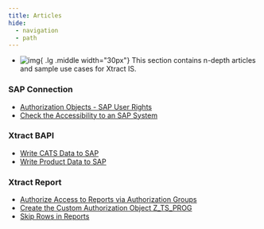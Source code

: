 ```yaml
---
title: Articles
hide:
  - navigation
  - path
---
```


<div class="grid cards" markdown>

-   ![img](site:assets/images/logos/theo-thumbs.png){ .lg .middle width="30px"} This section contains n-depth articles and sample use cases for Xtract IS.

</div>

### SAP Connection

<div class="mdx-columns" markdown>

- [Authorization Objects - SAP User Rights](authority-objects-sap-user-rights.md)
- [Check the Accessibility to an SAP System](how-to-check-the-accessibility-to-a-sap-system.md)

</div>

### Xtract BAPI

<div class="mdx-columns" markdown>

- [Write CATS Data to SAP](write-cats-data-to-sap.md)
- [Write Product Data to SAP](write-product-data-to-sap.md)

</div>

### Xtract Report

<div class="mdx-columns" markdown>

- [Authorize Access to Reports via Authorization Groups](authorize-access-to-specific-reports.md)
- [Create the Custom Authorization Object Z_TS_PROG](create-the-custom-authority-object-z-ts-prog.md)
- [Skip Rows in Reports](skip-rows-in-reports.md)

</div>

